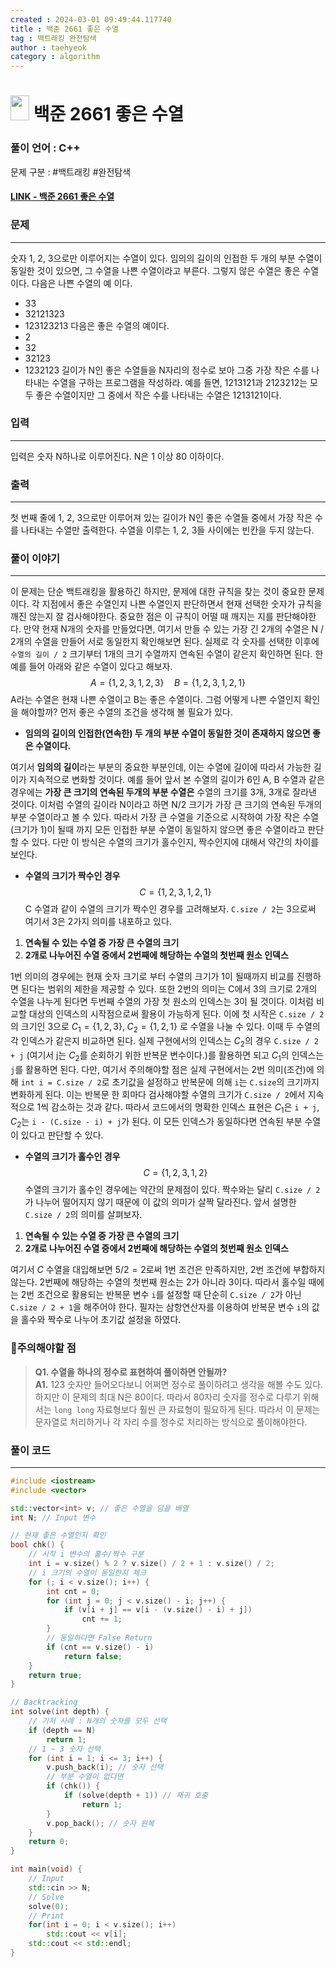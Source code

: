 ```yaml
---
created : 2024-03-01 09:49:44.117740
title : 백준 2661 좋은 수열
tag : 백트래킹 완전탐색 
author : taehyeok
category : algorithm
---
```

# <img src="https://d2gd6pc034wcta.cloudfront.net/tier/12.svg" width="30" height="40"> 백준 2661 좋은 수열

### 풀이 언어 : C++

문제 구분 : #백트래킹 #완전탐색 
#### [LINK - 백준 2661 좋은 수열](https://www.acmicpc.net/problem/2661)

### 문제
<hr>

숫자 1, 2, 3으로만 이루어지는 수열이 있다. 임의의 길이의 인접한 두 개의 부분 수열이 동일한 것이 있으면, 그 수열을 나쁜 수열이라고 부른다. 그렇지 않은 수열은 좋은 수열이다. 다음은 나쁜 수열의 예
이다.
- 33
- 32121323
- 123123213
다음은 좋은 수열의 예이다.
- 2
- 32
- 32123
- 1232123
길이가 N인 좋은 수열들을 N자리의 정수로 보아 그중 가장 작은 수를 나타내는 수열을 구하는 프로그램을 작성하라. 예를 들면, 1213121과 2123212는 모두 좋은 수열이지만 그 중에서 작은 수를 나타내는 수열은 1213121이다.
### 입력
<hr>

입력은 숫자 N하나로 이루어진다. N은 1 이상 80 이하이다.
### 출력
<hr>

첫 번째 줄에 1, 2, 3으로만 이루어져 있는 길이가 N인 좋은 수열들 중에서 가장 작은 수를 나타내는 수열만 출력한다. 수열을 이루는 1, 2, 3들 사이에는 빈칸을 두지 않는다.
### 풀이 이야기
<hr>

이 문제는 단순 백트래킹을 활용하긴 하지만, 문제에 대한 규칙을 찾는 것이 중요한 문제이다. 각 지점에서 좋은 수열인지 나쁜 수열인지 판단하면서 현재 선택한 숫자가 규칙을 깨진 않는지 잘 검사해야한다. 중요한 점은 이 규칙이 어떨 때 깨지는 지를 판단해야한다. 만약 현재 N개의 숫자를 만들었다면, 여기서 만들 수 있는 가장 긴 2개의 수열은 N / 2개의 수열을 만들어 서로 동일한지 확인해보면 된다. 실제로 각 숫자를 선택한 이후에 `수열의 길이 / 2` 크기부터 1개의 크기 수열까지 연속된 수열이 같은지 확인하면 된다.
한 예를 들어 아래와 같은 수열이 있다고 해보자.
$$A = \{1, 2, 3, 1, 2, 3\}\quad B = \{1, 2, 3, 1, 2, 1\}$$
A라는 수열은 현재 나쁜 수열이고 B는 좋은 수열이다. 그럼 어떻게 나쁜 수열인지 확인을 해야할까? 먼저 좋은 수열의 조건을 생각해 볼 필요가 있다.

 - **임의의 길이의 인접한(연속한) 두 개의 부분 수열이 동일한 것이 존재하지 않으면 좋은 수열이다.**

여기서 **임의의 길이**라는 부분의 중요한 부분인데, 이는 수열에 길이에 따라서 가능한 길이가 지속적으로 변화할 것이다. 예를 들어 앞서 본 수열의 길이가 6인 A, B 수열과 같은 경우에는 **가장 큰 크기의 연속된 두개의 부분 수열은** 수열의 크기를 3개, 3개로 잘라낸 것이다. 이처럼 수열의 길이라 N이라고 하면 N/2 크기가 가장 큰 크기의 연속된 두개의 부분 수열이라고 볼 수 있다. 따라서 가장 큰 수열을 기준으로 시작하여 가장 작은 수열 (크기가 1)이 될때 까지 모든 인접한 부분 수열이 동일하지 않으면 좋은 수열이라고 판단할 수 있다. 다만 이 방식은 수열의 크기가 홀수인지, 짝수인지에 대해서 약간의 차이를 보인다.

- **수열의 크기가 짝수인 경우**
$$C = \{1, 2, 3, 1, 2, 1\}$$
C 수열과 같이 수열의 크기가 짝수인 경우를 고려해보자. `C.size / 2`는 3으로써 여기서 3은 2가지 의미를 내포하고 있다.
1. **연속될 수 있는 수열 중 가장 큰 수열의 크기**
2. **2개로 나누어진 수열 중에서 2번째에 해당하는 수열의 첫번째 원소 인덱스**

1번 의미의 경우에는 현재 숫자 크기로 부터 수열의 크기가 1이 될때까지 비교를 진행하면 된다는 범위의 제한을 제공할 수 있다. 또한 2번의 의미는 C에서 3의 크기로 2개의 수열을 나누게 된다면 두번째 수열의 가장 첫 원소의 인덱스는 3이 될 것이다. 이처럼 비교할 대상의 인덱스의 시작점으로써 활용이 가능하게 된다. 이에 첫 시작은 `C.size / 2`의 크기인 3으로  $C_1 = \{1,2,3\},\;C_2=\{1,2,1\}$ 로 수열을 나눌 수 있다. 이때 두 수열의 각 인덱스가 같은지 비교하면 된다. 실제 구현에서의 인덱스는 $C_2$의 경우 `C.size / 2 + j` (여기서 j는 $C_2$를 순회하기 위한 반복문 변수이다.)를 활용하면 되고  $C_1$의 인덱스는 `j`를 활용하면 된다. 다만, 여기서 주의해야할 점은 실제 구현에서는 2번 의미(조건)에 의해 `int i = C.size / 2`로 초기값을 설정하고 반복문에 의해 `i`는 `C.size`의 크기까지 변화하게 된다. 이는 반복문 한 회마다 검사해야할 수열의 크기가 `C.size / 2`에서 지속적으로 1씩 감소하는 것과 같다. 따라서 코드에서의 명확한 인덱스 표현은 $C_1$은 `i + j`, $C_2$는 `i - (C.size - i) + j`가 된다. 이 모든 인덱스가 동일하다면 연속된 부분 수열이 있다고 판단할 수 있다.

- **수열의 크기가 홀수인 경우**
$$C = \{1,2,3,1,2\}$$
수열의 크기가 홀수인 경우에는 약간의 문제점이 있다. 짝수와는 달리 `C.size / 2`가 나누어 떨어지지 않기 때문에 이 값의 의미가 살짝 달라진다. 앞서 설명한 `C.size / 2`의 의미를 살펴보자.
1. **연속될 수 있는 수열 중 가장 큰 수열의 크기**
2. **2개로 나누어진 수열 중에서 2번째에 해당하는 수열의 첫번째 원소 인덱스**

여기서 $C$ 수열을 대입해보면 $5/2=2$로써 1번 조건은 만족하지만, 2번 조건에 부합하지 않는다. 2번째에 해당하는 수열의 첫번째 원소는 2가 아니라 3이다. 따라서 홀수일 때에는 2번 조건으로 활용되는 반복문 변수 `i`를 설정할 때 단순히 `C.size / 2`가 아닌 `C.size / 2 + 1`을 해주어야 한다. 필자는 삼항연산자를 이용하여 반복문 변수 `i`의 값을 홀수와 짝수로 나누어 초기값 설정을 하였다.

### 🚨주의해야할 점
>**Q1. 수열을 하나의 정수로 표현하여 풀이하면 안될까?**  
>**A1.** 123 숫자만 들어오다보니 어쩌면 정수로 풀이하려고 생각을 해볼 수도 있다. 하지만 이 문제의 최대 N은 80이다. 따라서 80자리 숫자를 정수로 다루기 위해서는 `long long` 자료형보다 훨씬 큰 자료형이 필요하게 된다. 따라서 이 문제는 문자열로 처리하거나 각 자리 수를 정수로 처리하는 방식으로 풀이해야한다.
### 풀이 코드
<hr>

``` c++
#include <iostream>
#include <vector>

std::vector<int> v; // 좋은 수열을 담을 배열
int N; // Input 변수

// 현재 좋은 수열인지 확인
bool chk() {
	// 시작 i 변수의 홀수/짝수 구분
	int i = v.size() % 2 ? v.size() / 2 + 1 : v.size() / 2;
	// i 크기의 수열이 동일한지 체크
	for (; i < v.size(); i++) {
		int cnt = 0;
		for (int j = 0; j < v.size() - i; j++) {
			if (v[i + j] == v[i - (v.size() - i) + j])
				cnt += 1;
		}
		// 동일하다면 False Return
		if (cnt == v.size() - i)
			return false;
	}
	return true;
}

// Backtracking
int solve(int depth) {
	// 기저 사례 : N개의 숫자를 모두 선택
	if (depth == N)
		return 1;
	// 1 ~ 3 숫자 선택
	for (int i = 1; i <= 3; i++) {
		v.push_back(i); // 숫자 선택
		// 부분 수열이 없다면
		if (chk()) {
			if (solve(depth + 1)) // 재귀 호출
				return 1;
		}
		v.pop_back(); // 숫자 원복
	}
	return 0;
}

int main(void) {
	// Input
	std::cin >> N;
	// Solve
	solve(0);
	// Print
	for(int i = 0; i < v.size(); i++)
		std::cout << v[i];
	std::cout << std::endl;
}
```
